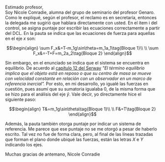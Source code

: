 
Estimado profesor,  
Soy Nicole Conradie, alumna del grupo de seminario del profesor Genaro. Como le expliqué, según el profesor, el reclamo es en secretaría, entonces la delegada me sugirió que hablara directamente con usted. En el ítem i del control, se asigna puntaje por escribir las ecuaciones correctamente a partir del DCL. En la pauta se indica que las ecuaciones de fuerza para aquellas en el eje $x$ son: 

$$\begin{align}
\sum F_x&=T-m_1g\sin\theta=m_1a_1\tag{Bloque 1}\\  \\
\sum F_x&=-T+F=m_2a_2\tag{Bloque 2}
\end{align}$$

Sin embargo, en el enunciado se indica que el sistema se encuentra en equilibrio. De acuerdo al [capítulo 12 del Serway](http://www2.fisica.unlp.edu.ar/materias/fisgenI/T/Libros/Serway-Capitulo-12.pdf) *"El término equilibrio implica que el objeto está en reposo o que su centro de masa se mueve con velocidad constante en relación con un observador en un marco de referencia inercial".* Por esto, en mi desarrollo, yo igualé las fuerzas en cuestión, pues asumí que su sumatoria igualaba $0$, de la misma forma que se hizo para el análisis del eje $\hat{y}$. Vale decir, yo directamente hice el siguiente paso: 

$$\begin{align}
T&=m_1g\sin\theta\tag{Bloque 1}\\  \\
F&=T\tag{Bloque 2}
\end{align}$$

Además, la pauta también otorga puntaje por indicar un sistema de referencia. Me parece que ese puntaje no se me otorgó a pesar de haberlo escrito. Tal vez no fue de forma clara, pero, al final de las líneas trazadas que forman el plano donde ubiqué las fuerzas, están las letras $X$ e $Y$ indicando los ejes. 

Muchas gracias de antemano, 
Nicole Conradie 